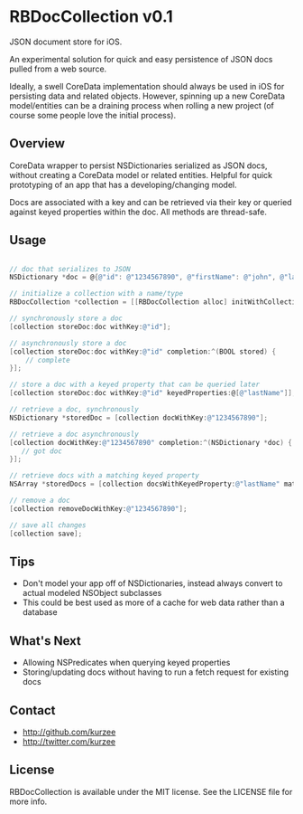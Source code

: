 RBDocCollection v0.1
===============

JSON document store for iOS.

An experimental solution for quick and easy persistence of JSON docs pulled from a web source.

Ideally, a swell CoreData implementation should always be used in iOS for persisting data and related objects. However, spinning up a new CoreData model/entities can be a draining process when rolling a new project (of course some people love the initial process).

## Overview
CoreData wrapper to persist NSDictionaries serialized as JSON docs, without creating a CoreData model or related entities. Helpful for quick prototyping of an app that has a developing/changing model.

Docs are associated with a key and can be retrieved via their key or queried against keyed properties within the doc. All methods are thread-safe.

## Usage
``` objective-c

// doc that serializes to JSON
NSDictionary *doc = @{@"id": @"1234567890", @"firstName": @"john", @"lastName": @"luther"};

// initialize a collection with a name/type
RBDocCollection *collection = [[RBDocCollection alloc] initWithCollectionName:@"persons"];

// synchronously store a doc
[collection storeDoc:doc withKey:@"id"];

// asynchronously store a doc
[collection storeDoc:doc withKey:@"id" completion:^(BOOL stored) {
    // complete
}];

// store a doc with a keyed property that can be queried later
[collection storeDoc:doc withKey:@"id" keyedProperties:@[@"lastName"]];

// retrieve a doc, synchronously
NSDictionary *storedDoc = [collection docWithKey:@"1234567890"];

// retrieve a doc asynchronously
[collection docWithKey:@"1234567890" completion:^(NSDictionary *doc) {
   // got doc
}];

// retrieve docs with a matching keyed property
NSArray *storedDocs = [collection docsWithKeyedProperty:@"lastName" matching:@"luther"];

// remove a doc
[collection removeDocWithKey:@"1234567890"];

// save all changes
[collection save];
```
## Tips
- Don't model your app off of NSDictionaries, instead always convert to actual modeled NSObject subclasses
- This could be best used as more of a cache for web data rather than a database

## What's Next
- Allowing NSPredicates when querying keyed properties
- Storing/updating docs without having to run a fetch request for existing docs

## Contact
- http://github.com/kurzee
- http://twitter.com/kurzee

## License
RBDocCollection is available under the MIT license. See the LICENSE file for more info.
